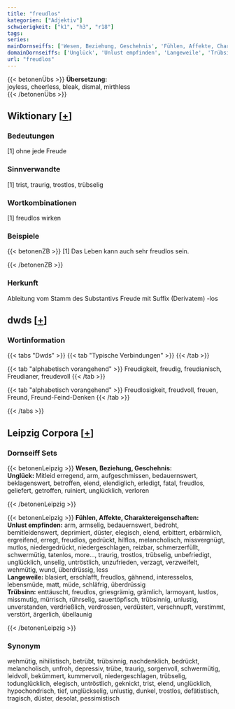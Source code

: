 ```yaml
---
title: "freudlos"
kategorien: ["Adjektiv"]
schwierigkeit: ["k1", "h3", "r18"]
tags:
series:
mainDornseiffs: ['Wesen, Beziehung, Geschehnis', 'Fühlen, Affekte, Charaktereigenschaften']
domainDornseiffs: ['Unglück', 'Unlust empfinden', 'Langeweile', 'Trübsinn']
url: "freudlos"
---
```


{{< betonenÜbs >}}
**Übersetzung:**  
joyless, cheerless, bleak, dismal, mirthless  
{{< /betonenÜbs >}}

## Wiktionary [[+](https://de.wiktionary.org/wiki/freudlos)]

### Bedeutungen
[1] ohne jede Freude  

### Sinnverwandte
[1] trist, traurig, trostlos, trübselig  

### Wortkombinationen
[1] freudlos wirken  

### Beispiele
{{< betonenZB >}}
[1] Das Leben kann auch sehr freudlos sein.  

{{< /betonenZB >}}
### Herkunft
Ableitung vom Stamm des Substantivs Freude mit Suffix (Derivatem) -los  



## dwds [[+](https://www.dwds.de/wb/freudlos)]

### Wortinformation
{{< tabs "Dwds" >}}
{{< tab "Typische Verbindungen" >}}
{{< /tab >}}

{{< tab "alphabetisch vorangehend" >}}
Freudigkeit, freudig, freudianisch, Freudianer, freudevoll
{{< /tab >}}

{{< tab "alphabetisch vorangehend" >}}
Freudlosigkeit, freudvoll, freuen, Freund, Freund-Feind-Denken
{{< /tab >}}

{{< /tabs >}}

## Leipzig Corpora [[+](https://corpora.uni-leipzig.de/en/res?word=freudlos&corpusId=deu_newscrawl-public_2018)]

### Dornseiff Sets
{{< betonenLeipzig >}}
**Wesen, Beziehung, Geschehnis:**  
**Unglück:** Mitleid erregend, arm, aufgeschmissen, bedauernswert, beklagenswert, betroffen, elend, elendiglich, erledigt, fatal, freudlos, geliefert, getroffen, ruiniert, unglücklich, verloren  

{{< /betonenLeipzig >}}


{{< betonenLeipzig >}}
**Fühlen, Affekte, Charaktereigenschaften:**  
**Unlust empfinden:** arm, armselig, bedauernswert, bedroht, bemitleidenswert, deprimiert, düster, elegisch, elend, erbittert, erbärmlich, ergreifend, erregt, freudlos, gedrückt, hilflos, melancholisch, missvergnügt, mutlos, niedergedrückt, niedergeschlagen, reizbar, schmerzerfüllt, schwermütig, tatenlos, more..., traurig, trostlos, trübselig, unbefriedigt, unglücklich, unselig, untröstlich, unzufrieden, verzagt, verzweifelt, wehmütig, wund, überdrüssig, less  
**Langeweile:** blasiert, erschlafft, freudlos, gähnend, interesselos, lebensmüde, matt, müde, schläfrig, überdrüssig  
**Trübsinn:** enttäuscht, freudlos, griesgrämig, grämlich, larmoyant, lustlos, missmutig, mürrisch, rührselig, sauertöpfisch, trübsinnig, unlustig, unverstanden, verdrießlich, verdrossen, verdüstert, verschnupft, verstimmt, verstört, ärgerlich, übellaunig  

{{< /betonenLeipzig >}}

### Synonym
wehmütig, nihilistisch, betrübt, trübsinnig, nachdenklich, bedrückt, melancholisch, unfroh, depressiv, trübe, traurig, sorgenvoll, schwermütig, leidvoll, bekümmert, kummervoll, niedergeschlagen, trübselig, todunglücklich, elegisch, untröstlich, geknickt, trist, elend, unglücklich, hypochondrisch, tief, unglückselig, unlustig, dunkel, trostlos, defätistisch, tragisch, düster, desolat, pessimistisch

